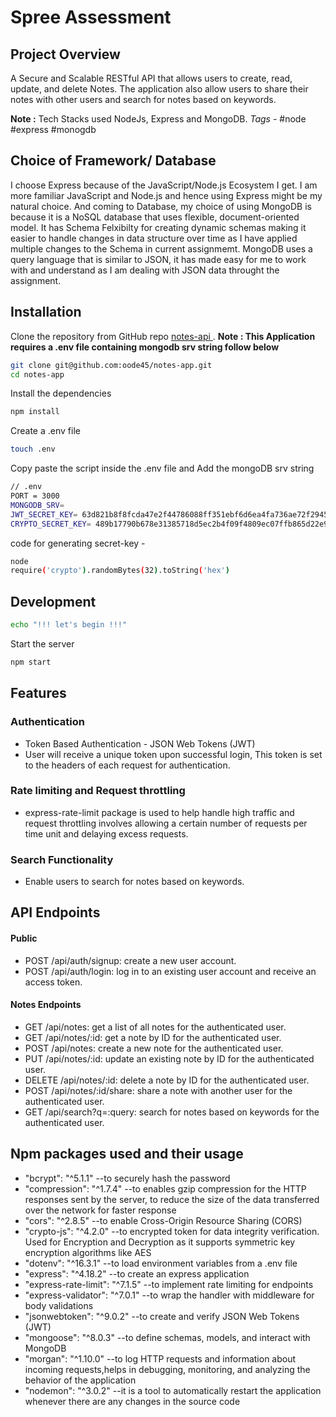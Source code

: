 <h1>Spree Assessment</h1>

## Project Overview

A Secure and Scalable RESTful API that allows users to create, read, update, and delete Notes. The application also allow users to share their notes with other users and search for notes based on keywords.

<b>Note :</b> Tech Stacks used NodeJs, Express and MongoDB.
<i>Tags - </i>#node #express #monogdb

## Choice of Framework/ Database

I choose Express because of the JavaScript/Node.js Ecosystem I get. I am more familiar JavaScript and Node.js and hence using Express might be my natural choice.
And coming to Database, my choice of using MongoDB is because it is a NoSQL database that uses flexible, document-oriented model. It has Schema Felxibilty for creating dynamic schemas making it easier to handle changes in data structure over time as I have applied multiple changes to the Schema in current assignmemt. MongoDB uses a query language that is similar to JSON, it has made easy for me to work with and understand as I am dealing with JSON data throught the assignment.

## Installation

Clone the repository from GitHub repo <a href="https://github.com/codewithfaizan/notes-api">notes-api </a>. <b> Note : This Application requires a .env file containing mongodb srv string follow below </b>

```bash
git clone git@github.com:oode45/notes-app.git
cd notes-app
```
Install the dependencies
```bash
npm install
```
Create a .env file
```bash
touch .env
```
Copy paste the script inside the .env file and Add the mongoDB srv string

```bash
// .env
PORT = 3000
MONGODB_SRV=
JWT_SECRET_KEY= 63d821b8f8fcda47e2f44786088ff351ebf6d6ea4fa736ae72f2945fb24e326d
CRYPTO_SECRET_KEY= 489b17790b678e31385718d5ec2b4f09f4809ec07ffb865d22e9ec8cb24aa1f8
```
<p>code for generating secret-key - </p>

```bash
node
require('crypto').randomBytes(32).toString('hex')
``` 
## Development
```bash
echo "!!! let's begin !!!"
```
Start the server
```bash
npm start
```

## Features
### Authentication
- Token Based Authentication - JSON Web Tokens (JWT)
- User will receive a unique token upon successful login, This token is set to the headers of each request for authentication.

### Rate limiting and Request throttling
- express-rate-limit package is used to help handle high traffic and request throttling  involves allowing a certain number of requests per time unit and delaying excess requests.

### Search Functionality
- Enable users to search for notes based on keywords.

## API Endpoints 
<h4>Public</h4>

<ul> 
<li>POST /api/auth/signup: create a new user account.</li>
<li>POST /api/auth/login: log in to an existing user account and receive an access token.</li>
</ul>
<h4>Notes  Endpoints</h4>
<ul>
<li>GET /api/notes: get a list of all notes for the authenticated user.</li>
<li>GET /api/notes/:id: get a note by ID for the authenticated user.</li>
<li>POST /api/notes: create a new note for the authenticated user.</li>
<li>PUT /api/notes/:id: update an existing note by ID for the authenticated user.</li>
<li>DELETE /api/notes/:id: delete a note by ID for the authenticated user.</li>
<li>POST /api/notes/:id/share: share a note with another user for the authenticated user.</li>
<li>GET /api/search?q=:query: search for notes based on keywords for the authenticated user.</li>
</ul>

## Npm packages used and their usage
- "bcrypt": "^5.1.1" --to securely hash the password
- "compression": "^1.7.4" --to enables gzip compression for the HTTP responses sent by the server, to reduce the size of the data transferred over the network for faster response
- "cors": "^2.8.5" --to enable Cross-Origin Resource Sharing (CORS)
- "crypto-js": "^4.2.0" --to encrypted token for data integrity verification. Used for     Encryption and Decryption as it supports symmetric key encryption algorithms like AES
- "dotenv": "^16.3.1" --to load environment variables from a .env file 
- "express": "^4.18.2" --to create an express application
- "express-rate-limit": "^7.1.5" --to implement rate limiting for endpoints
- "express-validator": "^7.0.1" --to wrap the handler with middleware for body validations
- "jsonwebtoken": "^9.0.2" --to create and verify JSON Web Tokens (JWT)
- "mongoose": "^8.0.3" --to define schemas, models, and interact with MongoDB 
- "morgan": "^1.10.0" --to log HTTP requests and information about incoming requests,helps in debugging, monitoring, and analyzing the behavior of the application
- "nodemon": "^3.0.2" --it is a tool to automatically restart the application whenever there are any changes in the source code